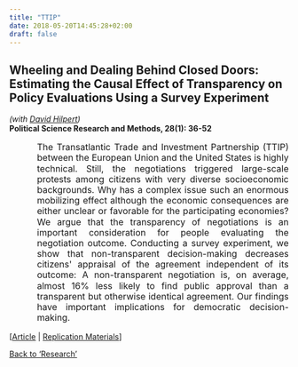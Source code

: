 ```yaml
---
title: "TTIP"
date: 2018-05-20T14:45:28+02:00
draft: false
---
```


## Wheeling and Dealing Behind Closed Doors: Estimating the Causal Effect of Transparency on Policy Evaluations Using a Survey Experiment
*(with <a href="https://davidhilpert.eu" target="_blank">David Hilpert</a>)*<br>
<b>Political Science Research and Methods, 28(1): 36-52</b>
<div style="margin-left: 50px;"><font size=3><p style="line-height: 1.2;" align="justify" class="hyphens">The Transatlantic Trade and Investment Partnership (TTIP) between the European Union and the United States is highly technical. Still, the negotiations triggered large-scale protests among citizens with very diverse socioeconomic backgrounds. Why has a complex issue such an enormous mobilizing effect although the economic consequences are either unclear or favorable for the participating economies? We argue that the transparency of negotiations is an important consideration for people evaluating the negotiation outcome. Conducting a survey experiment, we show that non-transparent decision-making decreases citizens' appraisal of the agreement independent of its outcome: A non-transparent negotiation is, on average, almost 16% less likely to find public approval than a transparent but otherwise identical agreement. Our findings have important implications for democratic decision-making.</p></font></div>

[<a href="https://doi.org/10.1017/psrm.2018.67" target="_blank">Article</a> | <a href="https://doi.org/10.7910/DVN/GAPIQO" target="_blank">Replication Materials</a>]

<a href="/research">Back to &lsquo;Research&rsquo;</a>


<!-- <b>Political Science Research and Methods, 2019 (First View)</b> -->
